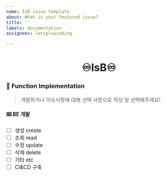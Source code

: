 ```yaml
---
name: IsB issue template
about: What is your featured issue?
title: ''
labels: documentation
assignees: letsplaycoding

---
```


<h1 align="center">♾️IsB♾️</h1>

### 📜 Function Implementation
> 개발하거나 이슈사항에 대해 선택 사항으로 작성 및 선택해주세요!

#### ⌨️ BE 개발
- [ ] 생성 create
- [ ] 조회 read
- [ ] 수정 update
- [ ] 삭제 delete
- [ ] 기타 etc
- [ ] CI&CD 구축
